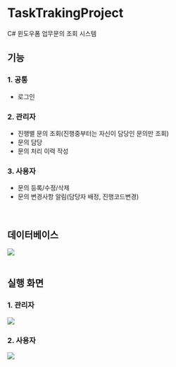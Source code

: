 # TaskTrakingProject
C# 윈도우폼 업무문의 조회 시스템

## 기능 ##
### 1. 공통 ###
- 로그인

### 2. 관리자 ###
- 진행별 문의 조회(진행중부터는 자신이 담당인 문의만 조회)
- 문의 담당
- 문의 처리 이력 작성

### 3. 사용자 ###
- 문의 등록/수정/삭제
- 문의 변경사항 알림(담당자 배정, 진행코드변경)

<br>

## 데이터베이스 ##
<div>
  <img src="https://user-images.githubusercontent.com/26541472/93953668-f66cec80-fd86-11ea-8fa0-3a3d32006d12.png">
</div>

<br>

## 실행 화면 ##
### 1. 관리자 ###
<div>
  <img src="https://user-images.githubusercontent.com/26541472/93953885-6da28080-fd87-11ea-84da-9261f3711f15.png">
</div>

### 2. 사용자 ###
<div>
  <img src="https://user-images.githubusercontent.com/26541472/93954090-c8d47300-fd87-11ea-8e16-8e1e75ca61a5.png">
</div>
